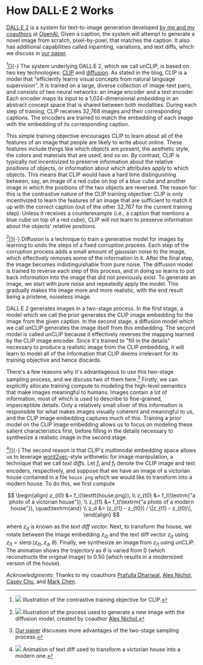 # How DALL·E 2 Works

[DALL·E 2][dalle2] is a system for text-to-image generation developed [by me and my coauthors][paper] at
[OpenAI.][openai] Given a caption, the system will attempt to generate a novel image from scratch, pixel-by-pixel, that
matches the caption. It also has additional capabilities called inpainting, variations, and text diffs, which we discuss
in [our paper][paper].

[^clip_fig][]{-} The system underlying DALL·E 2, which we call unCLIP, is based on two key technologies: [CLIP][clip]
and [diffusion][diffusion]. As stated in the blog, CLIP is a model that "efficiently learns visual concepts from natural
language supervision". It is trained on a large, diverse collection of image-text pairs, and consists of two neural
networks: an image encoder and a text encoder. Each encoder maps its input to a 1,024-dimensional _embedding_ in an
abstract concept space that is shared between both modalities. During each step of training, CLIP receives 32,768 images
and their corresponding captions. The encoders are trained to match the embedding of each image with the embedding of
its corresponding caption.

This simple training objective encourages CLIP to learn about all of the features of an image that people are likely to
write about online. These features include things like which objects are present, the aesthetic style, the colors and
materials that are used, and so on. By contrast, CLIP is typically _not_ incentivized to preserve information about the
relative positions of objects, or information about which attributes apply to which objects. This means that CLIP would
have a hard time distinguishing between, say, an image of a red cube on top of a blue cube and another image in which
the positions of the two objects are reversed. The reason for this is the contrastive nature of the CLIP training
objective: CLIP is only incentivized to learn the features of an image that are sufficient to match it up with the
correct caption (out of the other 32,767 for the current training step). Unless it receives a counterexample (i.e., a
caption that mentions a blue cube on top of a red cube), CLIP will not learn to preserve information about the objects'
relative positions.

[clip]: https://openai.com/blog/clip/
[diffusion]: https://arxiv.org/abs/2006.11239
[^clip_fig]: ![](/Users/aramesh/code/tufte-blog/output/posts/dalle2/images/clip.png) Illustration of the contrastive
training objective for CLIP.

[^diffusion_fig][]{-} Diffusion is a technique to train a generative model for images by learning to undo the steps of a
fixed corruption process. Each step of the corruption process adds a small amount of gaussian noise to the image, which
effectively removes some of the information in it. After the final step, the image becomes indistinguishable from pure
noise. The diffusion model is trained to reverse each step of this process, and in doing so learns to put back
information into the image that did not previously exist. To generate an image, we start with pure noise and repeatedly
apply the model.  This gradually makes the image more and more realistic, with the end result being a pristene,
noiseless image.

[^diffusion_fig]: ![](/Users/aramesh/code/tufte-blog/output/posts/dalle2/images/diffusion.gif) Illustration of the
process used to generate a new image with the diffusion model, created by coauthor [Alex Nichol.][alex]

DALL·E 2 generates images in a two-stage process. In the first stage, a model which we call the prior generates the CLIP
image embedding for the image from the given caption. In the second stage, a diffusion model which we call unCLIP
generates the image itself from this embedding. The second model is called unCLIP because it effectively reverses the
mapping learned by the CLIP image encoder. Since it's trained to "fill in the details" necessary to produce a realistic
image from the CLIP embedding, it will learn to model all of the information that CLIP deems irrelevant for its training
objective and hence discards.

There's a few reasons why it's advantageous to use this two-stage sampling process, and we discuss two of them
here.[^why_clip] Firstly, we can explicitly allocate training compute to modeling the high-level semantics that make
images meaningful to humans. Images contain a lot of information, most of which is used to describe to fine-grained,
imperceptible details.  Only a relatively small sliver of this information is responsible for what makes images visually
coherent and meaningful to us, and the CLIP image embedding captures much of this. Training a prior model on the CLIP
image embedding allows us to focus on modeling these salient characteristics first, before filling in the details
necessary to synthesize a realistic image in the second stage.

[^why_clip]: [Our paper][paper] discusses more advantages of the two-stage sampling process.

[^house][]{-} The second reason is that CLIP's multimodal embedding space allows us to leverage
[word2vec][word2vec]-style arithmetic for image manipulation, a technique that we call _text diffs_. Let $f_i$ and $f_t$
denote the CLIP image and text encoders, respectively, and suppose that we have an image of a victorian house contained
in a file `house.png` which we would like to transform into a modern house. To do this, we first compute

$$
\begin{align}
z_{i0} &= f_i(\texttt{house.png}), \\
z_{t0} &= f_t(\textrm{"a photo of a victorian house"}), \\
z_{t1} &= f_t(\textrm{"a photo of a modern house"}), \quad\textrm{and} \\
z_d &= (z_{t1} - z_{t0}) / \|z_{t1} - z_{t0}\|,
\end{align}
$$

where $z_d$ is known as the _text diff vector._ Next, to transform the house, we rotate between the image embedding
$z_{i0}$ and the text diff vector $z_d$ using $z_{i1} = \operatorname{slerp}(z_{i0}, z_d, \theta)$. Finally, we
synthesize an image from $z_{i1}$ using unCLIP. The animation shows the trajectory as $\theta$ is varied from 0 (which
reconstructs the original image) to 0.50 (which results in a modernized version of the house).

[dalle2]: https://openai.com/dall-e-2
[paper]: https://arxiv.org/abs/2204.06125
[openai]: https://openai.com
[word2vec]: https://arxiv.org/abs/1310.4546
[prafulla]: https://prafulladhariwal.com
[alex]: https://aqnichol.com
[casey]: http://caseychu.io
[mark]: https://twitter.com/markchen90?lang=en
[^house]: ![](/Users/aramesh/code/tufte-blog/output/posts/dalle2/images/house.gif) Animation of text diff used to
transform a victorian house into a modern one.

_Acknowledgments:_ Thanks to my coauthors [Prafulla Dhariwal][prafulla], [Alex Nichol][alex], [Casey Chu][casey], and
[Mark Chen][mark].
